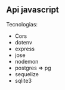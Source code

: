 <div>
    <h2>Api javascript</h2>
    <p>Tecnologias:</p>
    <p>
        <ul>
            <li>Cors</li>
            <li>dotenv</li>
            <li>express</li>
            <li>jose </li>
            <li>nodemon</li>
            <li>postgres => pg </li>
            <li>sequelize</li>
            <li>sqlite3</li>
        </ul>
    </p>
</div>
